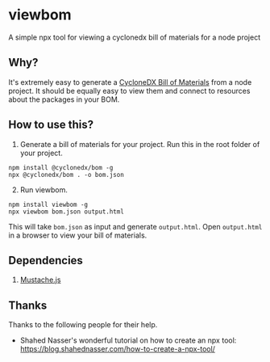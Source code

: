 # viewbom

A simple npx tool for viewing a cyclonedx bill of materials for a node project

## Why?

It's extremely easy to generate a [CycloneDX Bill of Materials](https://github.com/CycloneDX/cyclonedx-node-module) from a node project. It should be equally easy to view them and connect to resources about the packages in your BOM.

## How to use this?

1. Generate a bill of materials for your project. Run this in the root folder of your project.

```
npm install @cyclonedx/bom -g
npx @cyclonedx/bom . -o bom.json
```

2. Run viewbom.

```
npm install viewbom -g
npx viewbom bom.json output.html
```

This will take `bom.json` as input and generate `output.html`. Open `output.html` in a browser to view your bill of materials.

## Dependencies

1. [Mustache.js](https://www.npmjs.com/package/mustache)

## Thanks

Thanks to the following people for their help.

- Shahed Nasser's wonderful tutorial on how to create an npx tool: https://blog.shahednasser.com/how-to-create-a-npx-tool/